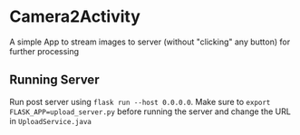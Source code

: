 # Camera2Activity

A simple App to stream images to server (without "clicking" any button) for further processing

## Running Server

Run post server using ```flask run --host 0.0.0.0```. Make sure to ```export FLASK_APP=upload_server.py``` before running the server and change the URL in ```UploadService.java```
